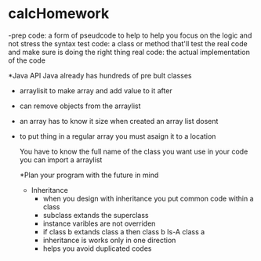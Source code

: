 # calcHomework

-prep code: a form of pseudcode to help to help you focus on the logic and not stress the syntax
test code: a class or method that'll test the real code and make sure is doing the right thing
real code: the actual implementation of the code

*Java API
Java already has hundreds of pre bult classes
* arraylisit to make array and add value to it after
* can remove objects from the arraylist
* an array has to know it size when created an array list dosent
* to put thing in a regular array you must asaign it to a location

  You have to know the full name of the class you want use in your code
  you can import a arraylist

  *Plan your program with the future in mind

  * Inheritance
    - when you design with inheritance you put common code within a class
    - subclass extands the superclass
    - instance varibles are not overriden
    - if class b extands class a then class b Is-A class a
    - inheritance is works only in one direction
    - helps you avoid duplicated codes 
  
